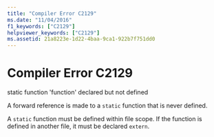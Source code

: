 ```yaml
---
title: "Compiler Error C2129"
ms.date: "11/04/2016"
f1_keywords: ["C2129"]
helpviewer_keywords: ["C2129"]
ms.assetid: 21a8223e-1d22-4baa-9ca1-922b7f751dd0
---
```

# Compiler Error C2129

static function 'function' declared but not defined

A forward reference is made to a `static` function that is never defined.

A `static` function must be defined within file scope. If the function is defined in another file, it must be declared `extern`.
